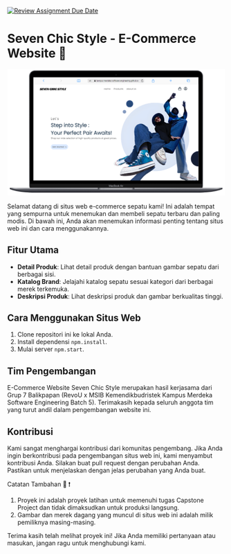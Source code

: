 [![Review Assignment Due Date](https://classroom.github.com/assets/deadline-readme-button-24ddc0f5d75046c5622901739e7c5dd533143b0c8e959d652212380cedb1ea36.svg)](https://classroom.github.com/a/0wBSnje4)

# Seven Chic Style - E-Commerce Website :athletic_shoe:

![Profile-Seven Chic Style](https://github.com/Kampus-Merdeka-Software-Engineering/FE-Balikpapan-7/blob/f64e4cd8effe8d74be132f981a7d438a88b08542/Assets/Img/profile-website.png)


Selamat datang di situs web e-commerce sepatu kami! Ini adalah tempat yang sempurna untuk menemukan dan membeli sepatu terbaru dan paling modis. Di bawah ini, Anda akan menemukan informasi penting tentang situs web ini dan cara menggunakannya.

## Fitur Utama

- **Detail Produk**: Lihat detail produk dengan bantuan gambar sepatu dari berbagai sisi.
- **Katalog Brand**: Jelajahi katalog sepatu sesuai kategori dari berbagai merek terkemuka.
- **Deskripsi Produk**: Lihat deskripsi produk dan gambar berkualitas tinggi.

## Cara Menggunakan Situs Web

1. Clone repositori ini ke lokal Anda.
2. Install dependensi `npm.install`.
3. Mulai server `npm.start`.

## Tim Pengembangan

E-Commerce Website Seven Chic Style merupakan hasil kerjasama dari Grup 7 Balikpapan (RevoU x MSIB Kemendikbudristek Kampus Merdeka Software Engineering Batch 5). Terimakasih kepada seluruh anggota tim yang turut andil dalam pengembangan website ini.

## Kontribusi

Kami sangat menghargai kontribusi dari komunitas pengembang. Jika Anda ingin berkontribusi pada pengembangan situs web ini, kami menyambut kontribusi Anda. Silakan buat pull request dengan perubahan Anda. Pastikan untuk menjelaskan dengan jelas perubahan yang Anda buat.

Catatan Tambahan :notebook: :exclamation:

1. Proyek ini adalah proyek latihan untuk memenuhi tugas Capstone Project dan tidak dimaksudkan untuk produksi langsung.
2. Gambar dan merek dagang yang muncul di situs web ini adalah milik pemiliknya masing-masing.

Terima kasih telah melihat proyek ini! Jika Anda memiliki pertanyaan atau masukan, jangan ragu untuk menghubungi kami.

